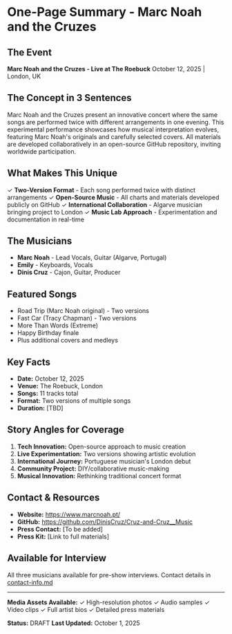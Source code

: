 # One-Page Summary - Marc Noah and the Cruzes

## The Event
**Marc Noah and the Cruzes - Live at The Roebuck**
October 12, 2025 | London, UK

## The Concept in 3 Sentences
Marc Noah and the Cruzes present an innovative concert where the same songs are performed twice with different arrangements in one evening. This experimental performance showcases how musical interpretation evolves, featuring Marc Noah's originals and carefully selected covers. All materials are developed collaboratively in an open-source GitHub repository, inviting worldwide participation.

## What Makes This Unique
✓ **Two-Version Format** - Each song performed twice with distinct arrangements
✓ **Open-Source Music** - All charts and materials developed publicly on GitHub
✓ **International Collaboration** - Algarve musician bringing project to London
✓ **Music Lab Approach** - Experimentation and documentation in real-time

## The Musicians
- **Marc Noah** - Lead Vocals, Guitar (Algarve, Portugal)
- **Emily** - Keyboards, Vocals
- **Dinis Cruz** - Cajon, Guitar, Producer

## Featured Songs
- Road Trip (Marc Noah original) - Two versions
- Fast Car (Tracy Chapman) - Two versions
- More Than Words (Extreme)
- Happy Birthday finale
- Plus additional covers and medleys

## Key Facts
- **Date:** October 12, 2025
- **Venue:** The Roebuck, London
- **Songs:** 11 tracks total
- **Format:** Two versions of multiple songs
- **Duration:** [TBD]

## Story Angles for Coverage
1. **Tech Innovation:** Open-source approach to music creation
2. **Live Experimentation:** Two versions showing artistic evolution
3. **International Journey:** Portuguese musician's London debut
4. **Community Project:** DIY/collaborative music-making
5. **Musical Innovation:** Rethinking traditional concert format

## Contact & Resources
- **Website:** https://www.marcnoah.pt/
- **GitHub:** https://github.com/DinisCruz/Cruz-and-Cruz__Music
- **Press Contact:** [To be added]
- **Press Kit:** [Link to full materials]

## Available for Interview
All three musicians available for pre-show interviews. Contact details in [contact-info.md](../interview-materials/contact-info.md)

---

**Media Assets Available:**
✓ High-resolution photos
✓ Audio samples
✓ Video clips
✓ Full artist bios
✓ Detailed press materials

**Status:** DRAFT
**Last Updated:** October 1, 2025
